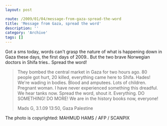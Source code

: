 ```yaml
---
layout: post

route: /2009/01/04/message-from-gaza-spread-the-word
title: 'Message from Gaza, spread the word'
description: ''
category: 'Archive'
tags: []
---
```


Got a sms today, words can't grasp the nature of what is happening down in Gaza
these days, the first days of 2009.. But the two brave Norwegian doctors in
Shifa tries.. Spread the word!

<blockquote>They bombed the central market in Gaza for two hours ago. 80 people got hurt, 20 killed, everything came here to Shifa. Hades! We're wading in bodies. Blood and amputees. Lots of children. Pregnant woman. I have never experienced something this dreadful. We hear tanks now. Spread the word, shout it. Everything. DO SOMETHING! DO MORE! We are in the history books now, everyone!

Mads G, 3.1.09 13:50, Gaza Palestine</blockquote>

The photo is copyrighted: MAHMUD HAMS / AFP / SCANPIX
